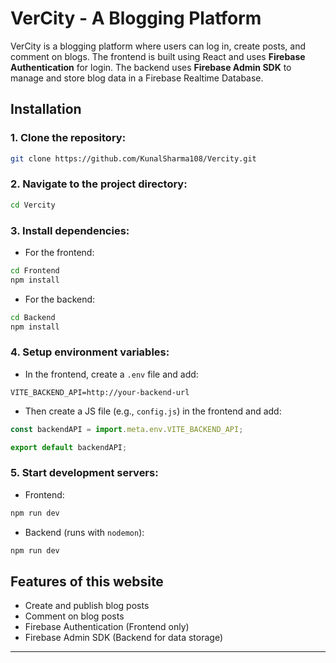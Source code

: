 # VerCity - A Blogging Platform

VerCity is a blogging platform where users can log in, create posts, and comment on blogs. The frontend is built using React and uses **Firebase Authentication** for login. The backend uses **Firebase Admin SDK** to manage and store blog data in a Firebase Realtime Database.

## Installation

### 1. Clone the repository:

```bash
git clone https://github.com/KunalSharma108/Vercity.git
```

### 2. Navigate to the project directory:

```bash
cd Vercity
```

### 3. Install dependencies:

- For the frontend:

```bash
cd Frontend
npm install
```

- For the backend:

```bash
cd Backend
npm install
```

### 4. Setup environment variables:

- In the frontend, create a `.env` file and add:

```env
VITE_BACKEND_API=http://your-backend-url
```

- Then create a JS file (e.g., `config.js`) in the frontend and add:

```js
const backendAPI = import.meta.env.VITE_BACKEND_API;

export default backendAPI;
```

### 5. Start development servers:

- Frontend:

```bash
npm run dev
```

- Backend (runs with `nodemon`):

```bash
npm run dev
```

## Features of this website

- Create and publish blog posts  
- Comment on blog posts  
- Firebase Authentication (Frontend only)  
- Firebase Admin SDK (Backend for data storage)

---
